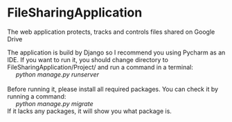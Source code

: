 # FileSharingApplication
The web application protects, tracks and controls files shared on Google Drive 

The application is build by Django so I recommend you using Pycharm as an IDE. If you want to run it, you should change directory to FileSharingApplication/Project/ and run a command in a terminal:</br>
<i>&nbsp;	&nbsp;	&nbsp;python manage.py runserver</i></br></br>
Before running it, please install all required packages. You can check it by running a command:</br>
<i>&nbsp;	&nbsp;	&nbsp;python manage.py migrate</i></br>
If it lacks any packages, it will show you what package is.
